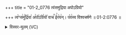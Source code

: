 +++
title = "01-2_0776 त्वंसमुद्रिया अपोऽग्रियो"

+++
त्व꣡ꣳस꣢मु꣣द्रि꣡या꣢ अ꣣पो꣢ऽग्रि꣣यो꣡ वाच꣢꣯ ई꣣र꣡य꣢न्। प꣡व꣢स्व विश्वचर्षणे ॥ 01-2:0776 ॥

<details><summary>विस्वर-मूलम् (VC)</summary>

त्वꣳ समुद्रिया अपोऽग्रियो वाच ईरयन् । पवस्व विश्वचर्षणे ॥७७६॥
</details>